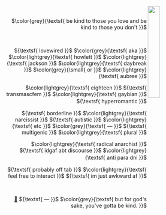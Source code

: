 <img src="https://i.postimg.cc/ZnYLsY5S/evilfies.png" align="right" width="25%"></a>


  <br>

<div  align="right">

$\color{grey}{\textsf{ be kind to those you love and be kind to those you don't }}$

<br>
  
$\{\textsf{ lovewired }}$ $\color{grey}{\textsf{ aka }}$ $\color{lightgrey}{\textsf{ howlett }}$ $\color{lightgrey}{\textsf{ jackson }}$ $\color{lightgrey}{\textsf{ daybreak }}$ $\color{grey}{\small{ or }}$ $\color{lightgrey}{\textsf{ aubree }}$

$\color{lightgrey}{\textsf{ eighteen }}$ $\{\textsf{ transmascfem }}$ $\color{lightgrey}{\textsf{ gaybian }}$ $\{\textsf{ hyperromantic }}$ 　

$\{\textsf{ borderline }}$ $\color{lightgrey}{\textsf{ narcissist }}$ $\{\textsf{ autistic }}$ $\color{lightgrey}{\textsf{ etc }}$ $\color{grey}{\textsf{ — }}$ $\{\textsf{ multigenic }}$ $\color{lightgrey}{\textsf{ plural }}$

$\color{lightgrey}{\textsf{ radical anarchist }}$ $\{\textsf{ idgaf abt discourse }}$ $\color{lightgrey}{\textsf{ anti para dni }}$　

$\{\textsf{ probably off tab }}$ $\color{lightgrey}{\textsf{ feel free to interact }}$ $\{\textsf{ im just awkward af }}$ 

<br>

[🎵](https://youtu.be/ME-qdnkqAWw) $\{\textsf{ — }}$ $\color{grey}{\textsf{ but for god's sake, you've gotta be kind. }}$

</div>
